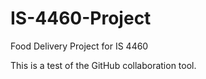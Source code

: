 # IS-4460-Project
Food Delivery Project for IS 4460

This is a test of the GitHub collaboration tool.
